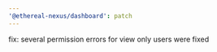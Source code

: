 ```yaml
---
'@ethereal-nexus/dashboard': patch
---
```


fix: several permission errors for view only users were fixed
